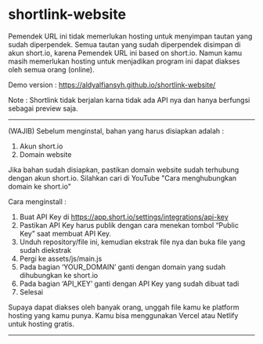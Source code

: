 # shortlink-website
Pemendek URL ini tidak memerlukan hosting untuk menyimpan tautan yang sudah diperpendek. Semua tautan yang sudah diperpendek disimpan di akun short.io, karena Pemendek URL ini based on short.io. Namun kamu masih memerlukan hosting untuk menjadikan program ini dapat diakses oleh semua orang (online).

Demo version : https://aldyalfiansyh.github.io/shortlink-website/

Note : Shortlink tidak berjalan karna tidak ada API nya dan hanya berfungsi sebagai preview saja.

---------------------------------------------------------

(WAJIB) Sebelum menginstal, bahan yang harus disiapkan adalah :
1. Akun short.io
2. Domain website

Jika bahan sudah disiapkan, pastikan domain website sudah terhubung dengan akun short.io. Silahkan cari di YouTube "Cara menghubungkan domain ke short.io"

Cara menginstall :

1.	Buat API Key di https://app.short.io/settings/integrations/api-key
2.	Pastikan API Key harus publik dengan cara menekan tombol “Public Key” saat membuat API Key.
3.	Unduh repository/file ini, kemudian ekstrak file nya dan buka file yang sudah diekstrak
4.	Pergi ke assets/js/main.js
5.	Pada bagian ‘YOUR_DOMAIN’ ganti dengan domain yang sudah dihubungkan ke short.io
6.	Pada bagian ‘API_KEY’ ganti dengan API Key yang sudah dibuat tadi
7.	Selesai

Supaya dapat diakses oleh banyak orang, unggah file kamu ke platform hosting yang kamu punya. Kamu bisa menggunakan Vercel atau Netlify untuk hosting gratis.

---------------------------------------------------------
